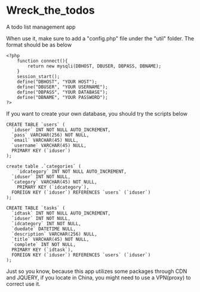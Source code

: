 # Wreck_the_todos
 A todo list management app

When use it, make sure to add a "config.php" file under the "util" folder. The format should be as below

```
<?php
    function connect(){
        return new mysqli(DBHOST, DBUSER, DBPASS, DBNAME);
    }
    session_start();
    define("DBHOST", "YOUR HOST");
    define("DBUSER", "YOUR USERNAME");
    define("DBPASS", "YOUR DATABASE");
    define("DBNAME", "YOUR PASSWORD");
?>
```

If you want to create your own database, you should try the scripts below
```
CREATE TABLE `users` (
  `iduser` INT NOT NULL AUTO_INCREMENT,
  `pass` VARCHAR(256) NOT NULL,
  `email` VARCHAR(45) NULL,
  `username` VARCHAR(45) NULL,
  PRIMARY KEY (`iduser`)
);

create table .`categories` (
	`idcategory` INT NOT NULL AUTO_INCREMENT,
  `iduser` INT NOT NULL,
  `category` VARCHAR(45) NOT NULL,
	PRIMARY KEY (`idcategory`),
  FOREIGN KEY (`iduser`) REFERENCES `users` (`iduser`)
);

CREATE TABLE `tasks` (
  `idtask` INT NOT NULL AUTO_INCREMENT,
  `iduser` INT NOT NULL,
  `idcategory` INT NOT NULL,
  `duedate` DATETIME NULL,
  `description` VARCHAR(256) NULL,
  `title` VARCHAR(45) NOT NULL,
  `complete` INT NOT NULL,
  PRIMARY KEY (`idtask`),
  FOREIGN KEY (`iduser`) REFERENCES `users` (`iduser`)
);
```

  Just so you know, because this app utilizes some packages through CDN and JQUERY, if you locate in China, you might need to use a VPN(proxy) to correct use it.

